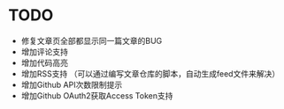 # TODO

* 修复文章页全部都显示同一篇文章的BUG
* 增加评论支持
* 增加代码高亮
* 增加RSS支持 （可以通过编写文章仓库的脚本，自动生成feed文件来解决）
* 增加Github API次数限制提示
* 增加Github OAuth2获取Access Token支持
